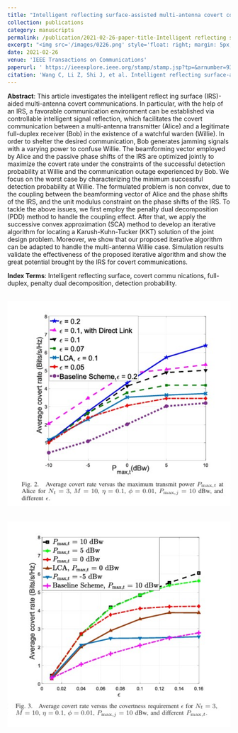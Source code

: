 ```yaml
---
title: "Intelligent reflecting surface-assisted multi-antenna covert communications:Joint active and passive beamforming optimization"
collection: publications
category: manuscripts
permalink: /publication/2021-02-26-paper-title-Intelligent reflecting surface-assisted multi-antenna covert communications:Joint active and passive beamforming optimization
excerpt: "<img src='/images/0226.png' style='float: right; margin: 5px;' width='300px'>We investigates the joint active and passive beamforming optimization for intelligent reflecting surface (IRS)-assisted multi-antenna covert communications to maximize the covert rate while satisfying detection error probability and outage constraints. "
date: 2021-02-26
venue: 'IEEE Transactions on Communications'
paperurl: ' https://ieeexplore.ieee.org/stamp/stamp.jsp?tp=&arnumber=9363936'
citation: 'Wang C, Li Z, Shi J, et al. Intelligent reflecting surface-assisted multi-antenna covert communications: Joint active and passive beamforming optimization[J]. IEEE Transactions on Communications, 2021, 69(6): 3984-4000.'
---
```




**Abstract**: This article investigates the intelligent reflect ing surface (IRS)-aided multi-antenna covert communications. In particular, with the help of an IRS, a favorable communication environment can be established via controllable intelligent signal reflection, which facilitates the covert communication between a multi-antenna transmitter (Alice) and a legitimate full-duplex receiver (Bob) in the existence of a watchful warden (Willie). In order to shelter the desired communication, Bob generates jamming signals with a varying power to confuse Willie. The beamforming vector employed by Alice and the passive phase shifts of the IRS are optimized jointly to maximize the covert rate under the constraints of the successful detection probability at Willie and the communication outage experienced by Bob. We focus on the worst case by characterizing the minimum successful detection probability at Willie. The formulated problem is non convex, due to the coupling between the beamforming vector of Alice and the phase shifts of the IRS, and the unit modulus constraint on the phase shifts of the IRS. To tackle the above issues, we first employ the penalty dual decomposition (PDD) method to handle the coupling effect. After that, we apply the successive convex approximation (SCA) method to develop an iterative algorithm for locating a Karush-Kuhn-Tucker (KKT) solution of the joint design problem. Moreover, we show that our proposed iterative algorithm can be adapted to handle the multi-antenna Willie case. Simulation results validate the effectiveness of the proposed iterative algorithm and show the great potential brought by the IRS for covert communications.


**Index Terms**: Intelligent reflecting surface, covert commu nications, full-duplex, penalty dual decomposition, detection probability.


<br/><img src='/images/02261.png' width = "600">

<br/><img src='/images/02262.png' width = "600">
